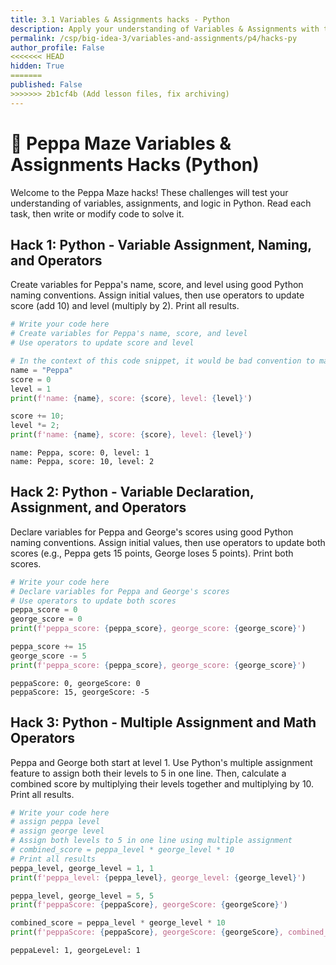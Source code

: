 ```yaml
---
title: 3.1 Variables & Assignments hacks - Python
description: Apply your understanding of Variables & Assignments with these Python hacks
permalink: /csp/big-idea-3/variables-and-assignments/p4/hacks-py
author_profile: False
<<<<<<< HEAD
hidden: True
=======
published: False
>>>>>>> 2b1cf4b (Add lesson files, fix archiving)
---
```


# 🐷 Peppa Maze Variables & Assignments Hacks (Python)
Welcome to the Peppa Maze hacks! These challenges will test your understanding of variables, assignments, and logic in Python. Read each task, then write or modify code to solve it.

## Hack 1: Python - Variable Assignment, Naming, and Operators
Create variables for Peppa's name, score, and level using good Python naming conventions. Assign initial values, then use operators to update score (add 10) and level (multiply by 2). Print all results.


```python
# Write your code here
# Create variables for Peppa's name, score, and level
# Use operators to update score and level

# In the context of this code snippet, it would be bad convention to make hyperspecific vars here
name = "Peppa"
score = 0
level = 1
print(f'name: {name}, score: {score}, level: {level}')

score += 10;
level *= 2;
print(f'name: {name}, score: {score}, level: {level}')
```

    name: Peppa, score: 0, level: 1
    name: Peppa, score: 10, level: 2


## Hack 2: Python - Variable Declaration, Assignment, and Operators
Declare variables for Peppa and George's scores using good Python naming conventions. Assign initial values, then use operators to update both scores (e.g., Peppa gets 15 points, George loses 5 points). Print both scores.


```python
# Write your code here
# Declare variables for Peppa and George's scores
# Use operators to update both scores
peppa_score = 0
george_score = 0
print(f'peppa_score: {peppa_score}, george_score: {george_score}')

peppa_score += 15
george_score -= 5
print(f'peppa_score: {peppa_score}, george_score: {george_score}')
```

    peppaScore: 0, georgeScore: 0
    peppaScore: 15, georgeScore: -5


## Hack 3: Python - Multiple Assignment and Math Operators
Peppa and George both start at level 1. Use Python's multiple assignment feature to assign both their levels to 5 in one line. Then, calculate a combined score by multiplying their levels together and multiplying by 10. Print all results.


```python
# Write your code here
# assign peppa level
# assign george level
# Assign both levels to 5 in one line using multiple assignment
# combined_score = peppa_level * george_level * 10
# Print all results
peppa_level, george_level = 1, 1
print(f'peppa_level: {peppa_level}, george_level: {george_level}')

peppa_level, george_level = 5, 5
print(f'peppaScore: {peppaScore}, georgeScore: {georgeScore}')

combined_score = peppa_level * george_level * 10
print(f'peppaScore: {peppaScore}, georgeScore: {georgeScore}, combined_score = {combined_score}')
```

    peppaLevel: 1, georgeLevel: 1


